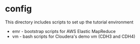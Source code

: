 config
======

This directory includes scripts to set up the tutorial environment 

* emr - bootstrap scripts for AWS Elastic MapReduce
* vm - bash scripts for Cloudera's demo vm (CDH3 and CDH4)
